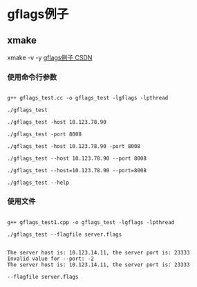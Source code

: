 # gflags例子

## xmake
xmake -v -y
[gflags例子 CSDN](https://blog.csdn.net/jcjc918/article/details/50876613)

### 使用命令行参数

```shell

g++ gflags_test.cc -o gflags_test -lgflags -lpthread

```

`./gflags_test`

`./gflags_test -host 10.123.78.90`

`./gflags_test -port 8008`

`./gflags_test -host 10.123.78.90 -port 8008`

`./gflags_test --host 10.123.78.90 --port 8008`

`./gflags_test --host=10.123.78.90 --port=8008`

`./gflags_test --help`


### 使用文件

```shell

g++ gflags_test1.cpp -o gflags_test -lgflags -lpthread

```

`./gflags_test --flagfile server.flags`

```shell

The server host is: 10.123.14.11, the server port is: 23333
Invalid value for --port: -2
The server host is: 10.123.14.11, the server port is: 23333

```

`--flagfile server.flags`
